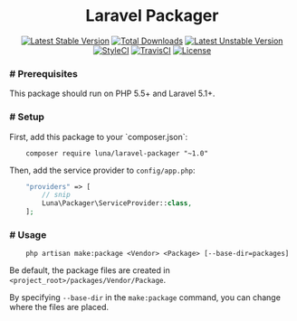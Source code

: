<h1 align="center">Laravel Packager</h1>

<p align="center">
<a href="https://packagist.org/packages/luna/laravel-packager"><img src="https://poser.pugx.org/luna/laravel-packager/v/stable" alt="Latest Stable Version"></a>
<a href="https://packagist.org/packages/luna/laravel-packager"><img src="https://poser.pugx.org/luna/laravel-packager/downloads" alt="Total Downloads"></a>
<a href="https://packagist.org/packages/luna/laravel-packager"><img src="https://poser.pugx.org/luna/laravel-packager/v/unstable" alt="Latest Unstable Version"></a>
<a href="https://styleci.io/repos/84989989"><img src="https://styleci.io/repos/84989989/shield?branch=master" alt="StyleCI"></a>
<a href="https://travis-ci.org/DuckThom/laravel-packager"><img src="https://travis-ci.org/DuckThom/laravel-packager.svg?branch=master" alt="TravisCI"></a>
<a href="https://packagist.org/packages/luna/laravel-packager"><img src="https://poser.pugx.org/luna/laravel-packager/license" alt="License"></a>
</p>

<h3># Prerequisites</h3>
This package should run on PHP 5.5+ and Laravel 5.1+.

<h3># Setup</h3>
First, add this package to your `composer.json`:

```
    composer require luna/laravel-packager "~1.0"
```

Then, add the service provider to `config/app.php`:

```php
    "providers" => [
        // snip
        Luna\Packager\ServiceProvider::class,
    ];
```

<h3># Usage</h3>

```
    php artisan make:package <Vendor> <Package> [--base-dir=packages]
```

Be default, the package files are created in `<project_root>/packages/Vendor/Package`.

By specifying `--base-dir` in the `make:package` command, you can change where the files are placed.
